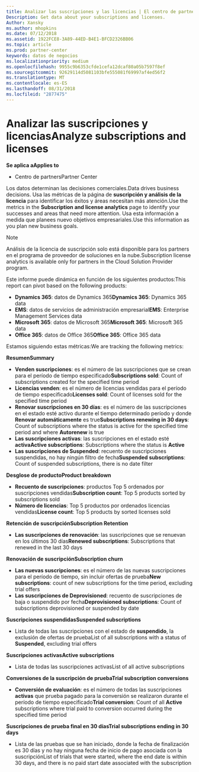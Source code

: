 ```yaml
---
title: Analizar las suscripciones y las licencias | El centro de partners
Description: Get data about your subscriptions and licenses.
Author: Xansky
ms.author: mhopkins
ms.date: 07/12/2018
ms.assetid: 1922FCE8-3A89-44ED-B4E1-BFCD2326BB06
ms.topic: article
ms.prod: partner-center
keywords: datos de negocios
ms.localizationpriority: medium
ms.openlocfilehash: 9955c9b6353cfde1cefa12dcaf80a05b7597f8ef
ms.sourcegitcommit: 92629114d5081103bfe555081f69997af4ed56f2
ms.translationtype: MT
ms.contentlocale: es-ES
ms.lasthandoff: 08/31/2018
ms.locfileid: "2877475"
---
```

# <a name="analyze-subscriptions-and-licenses"></a><span data-ttu-id="5e9e9-103">Analizar las suscripciones y licencias</span><span class="sxs-lookup"><span data-stu-id="5e9e9-103">Analyze subscriptions and licenses</span></span> 

**<span data-ttu-id="5e9e9-104">Se aplica a</span><span class="sxs-lookup"><span data-stu-id="5e9e9-104">Applies to</span></span>**
- <span data-ttu-id="5e9e9-105">Centro de partners</span><span class="sxs-lookup"><span data-stu-id="5e9e9-105">Partner Center</span></span>

<span data-ttu-id="5e9e9-106">Los datos determinan las decisiones comerciales.</span><span class="sxs-lookup"><span data-stu-id="5e9e9-106">Data drives business decisions.</span></span> <span data-ttu-id="5e9e9-107">Usa las métricas de la página de **suscripción y análisis de la licencia** para identificar los éxitos y áreas necesitan más atención.</span><span class="sxs-lookup"><span data-stu-id="5e9e9-107">Use the metrics in the **Subscription and license analytics** page to identify your successes and areas that need more attention.</span></span> <span data-ttu-id="5e9e9-108">Usa esta información a medida que planees nuevo objetivos empresariales.</span><span class="sxs-lookup"><span data-stu-id="5e9e9-108">Use this information as you plan new business goals.</span></span>

> [!NOTE]
> <span data-ttu-id="5e9e9-109">Análisis de la licencia de suscripción solo está disponible para los partners en el programa de proveedor de soluciones en la nube.</span><span class="sxs-lookup"><span data-stu-id="5e9e9-109">Subscription license analytics is available only for partners in the Cloud Solution Provider program.</span></span>


<span data-ttu-id="5e9e9-110">Este informe puede dinámica en función de los siguientes productos:</span><span class="sxs-lookup"><span data-stu-id="5e9e9-110">This report can pivot based on the following products:</span></span>

 - <span data-ttu-id="5e9e9-111">**Dynamics 365**: datos de Dynamics 365</span><span class="sxs-lookup"><span data-stu-id="5e9e9-111">**Dynamics 365**: Dynamics 365 data</span></span>  
 - <span data-ttu-id="5e9e9-112">**EMS**: datos de servicios de administración empresarial</span><span class="sxs-lookup"><span data-stu-id="5e9e9-112">**EMS**: Enterprise Management Services data</span></span>  
 - <span data-ttu-id="5e9e9-113">**Microsoft 365**: datos de Microsoft 365</span><span class="sxs-lookup"><span data-stu-id="5e9e9-113">**Microsoft 365**: Microsoft 365 data</span></span>  
 - <span data-ttu-id="5e9e9-114">**Office 365**: datos de Office 365</span><span class="sxs-lookup"><span data-stu-id="5e9e9-114">**Office 365**: Office 365 data</span></span>  


<span data-ttu-id="5e9e9-115">Estamos siguiendo estas métricas:</span><span class="sxs-lookup"><span data-stu-id="5e9e9-115">We are tracking the following metrics:</span></span>

**<span data-ttu-id="5e9e9-116">Resumen</span><span class="sxs-lookup"><span data-stu-id="5e9e9-116">Summary</span></span>**  
 - <span data-ttu-id="5e9e9-117">**Venden suscripciones**: es el número de las suscripciones que se crean para el período de tiempo especificado</span><span class="sxs-lookup"><span data-stu-id="5e9e9-117">**Subscriptions sold**: Count of subscriptions created for the specified time period</span></span>  
 - <span data-ttu-id="5e9e9-118">**Licencias venden**: es el número de licencias vendidas para el período de tiempo especificado</span><span class="sxs-lookup"><span data-stu-id="5e9e9-118">**Licenses sold**: Count of licenses sold for the specified time period</span></span>   
 - <span data-ttu-id="5e9e9-119">**Renovar suscripciones en 30 días**: es el número de las suscripciones en el estado esté activo durante el tiempo determinado período y donde **Renovar automáticamente** es true</span><span class="sxs-lookup"><span data-stu-id="5e9e9-119">**Subscriptions renewing in 30 days**: Count of subscriptions where the status is active for the specified time period and where **Autorenew** is true</span></span>
 - <span data-ttu-id="5e9e9-120">**Las suscripciones activas**: las suscripciones en el estado esté **activa**</span><span class="sxs-lookup"><span data-stu-id="5e9e9-120">**Active subscriptions**: Subscriptions where the status is **Active**</span></span>  
 - <span data-ttu-id="5e9e9-121">**Las suscripciones de Suspended**: recuento de suscripciones suspendidas, no hay ningún filtro de fecha</span><span class="sxs-lookup"><span data-stu-id="5e9e9-121">**Suspended subscriptions**: Count of suspended subscriptions, there is no date filter</span></span>  

**<span data-ttu-id="5e9e9-122">Desglose de producto</span><span class="sxs-lookup"><span data-stu-id="5e9e9-122">Product breakdown</span></span>**  
 - <span data-ttu-id="5e9e9-123">**Recuento de suscripciones**: productos Top 5 ordenados por suscripciones vendidas</span><span class="sxs-lookup"><span data-stu-id="5e9e9-123">**Subscription count**: Top 5 products sorted by subscriptions sold</span></span>  
 - <span data-ttu-id="5e9e9-124">**Número de licencias**: Top 5 productos por ordenados licencias vendidas</span><span class="sxs-lookup"><span data-stu-id="5e9e9-124">**License count**: Top 5 products by sorted licenses sold</span></span>

**<span data-ttu-id="5e9e9-125">Retención de suscripción</span><span class="sxs-lookup"><span data-stu-id="5e9e9-125">Subscription Retention</span></span>**
 - <span data-ttu-id="5e9e9-126">**Las suscripciones de renovación**: las suscripciones que se renuevan en los últimos 30 días</span><span class="sxs-lookup"><span data-stu-id="5e9e9-126">**Renewed subscriptions**: Subscriptions that renewed in the last 30 days</span></span>  

**<span data-ttu-id="5e9e9-127">Renovación de suscripción</span><span class="sxs-lookup"><span data-stu-id="5e9e9-127">Subscription churn</span></span>**  
 - <span data-ttu-id="5e9e9-128">**Las nuevas suscripciones**: es el número de las nuevas suscripciones para el período de tiempo, sin incluir ofertas de prueba</span><span class="sxs-lookup"><span data-stu-id="5e9e9-128">**New subscriptions**: count of new subscriptions for the time period, excluding trial offers</span></span>  
 - <span data-ttu-id="5e9e9-129">**Las suscripciones de Deprovisioned**: recuento de suscripciones de baja o suspendido por fecha</span><span class="sxs-lookup"><span data-stu-id="5e9e9-129">**Deprovisioned subscriptions**: Count of subscriptions deprovisioned or suspended by date</span></span>  

**<span data-ttu-id="5e9e9-130">Suscripciones suspendidas</span><span class="sxs-lookup"><span data-stu-id="5e9e9-130">Suspended subscriptions</span></span>**  
 - <span data-ttu-id="5e9e9-131">Lista de todas las suscripciones con el estado de **suspendido**, la exclusión de ofertas de prueba</span><span class="sxs-lookup"><span data-stu-id="5e9e9-131">List of all subscriptions with a status of **Suspended**, excluding trial offers</span></span>  
  
**<span data-ttu-id="5e9e9-132">Suscripciones activas</span><span class="sxs-lookup"><span data-stu-id="5e9e9-132">Active subscriptions</span></span>**
 - <span data-ttu-id="5e9e9-133">Lista de todas las suscripciones activas</span><span class="sxs-lookup"><span data-stu-id="5e9e9-133">List of all active subscriptions</span></span>  

**<span data-ttu-id="5e9e9-134">Conversiones de la suscripción de prueba</span><span class="sxs-lookup"><span data-stu-id="5e9e9-134">Trial subscription conversions</span></span>**  
 - <span data-ttu-id="5e9e9-135">**Conversión de evaluación**: es el número de todas las suscripciones **activas** que prueba pagado para la conversión se realizaron durante el período de tiempo especificado</span><span class="sxs-lookup"><span data-stu-id="5e9e9-135">**Trial conversion**: Count of all **Active** subscriptions where trial paid to conversion occurred during the specified time period</span></span>  

**<span data-ttu-id="5e9e9-136">Suscripciones de prueba final en 30 días</span><span class="sxs-lookup"><span data-stu-id="5e9e9-136">Trial subscriptions ending in 30 days</span></span>**  
 - <span data-ttu-id="5e9e9-137">Lista de las pruebas que se han iniciado, donde la fecha de finalización es 30 días y no hay ninguna fecha de inicio de pago asociada con la suscripción</span><span class="sxs-lookup"><span data-stu-id="5e9e9-137">List of trials that were started, where the end date is within 30 days, and there is no paid start date associated with the subscription</span></span>  

  